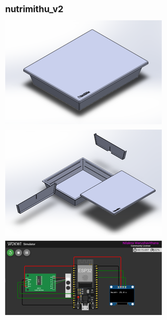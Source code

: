 # nutrimithu_v2


![alt text](Resources/Images/box_collapse.png)

![alt text](Resources/Images/box_explode.png)

![alt text](Resources/Images/wokwi.png)